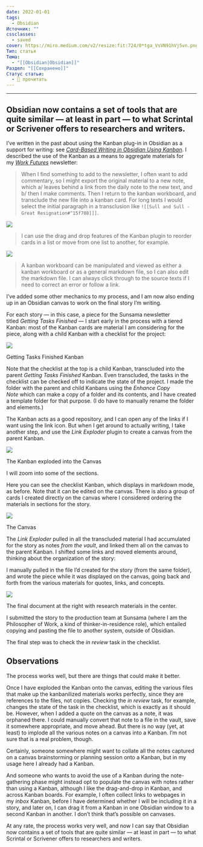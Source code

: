 ```yaml
---
date: 2022-01-01
tags:
  - Obsidian
Источник: ""
cssclasses:
  - saved
cover: https://miro.medium.com/v2/resize:fit:724/0*tga_VsVN91hVj5vn.png
Тип: статья
Тема:
  - "[[Obsidian|Obsidian]]"
Раздел: "[[Сохранено]]"
Статус статьи:
  - 📖 прочитать
---
```



***

## Obsidian now contains a set of tools that are quite similar — at least in part — to what Scrintal or Scrivener offers to researchers and writers.

I’ve written in the past about using the Kanban plug-in in Obsidian as a support for writing: see [_Card-Based Writing in Obsidian Using Kanban_](https://medium.com/workings/card-based-writing-in-obsidian-using-kanban-6a7a64c93f5c). I described the use of the Kanban as a means to aggregate materials for my [_Work Futures_](http://workfutures.io/) newsletter:

> When I find something to add to the newsletter, I often want to add commentary, so I might export the original material to a new note, which a/ leaves behind a link from the daily note to the new text, and b/ then I make comments. Then I return to the kanban workboard, and transclude the new file into a kanban card. For long texts I would select the initial paragraph in a transclusion like `![[Sull and Sull - Great Resignation#^15f708]]]`.

![](https://miro.medium.com/v2/resize:fit:724/0*tga_VsVN91hVj5vn.png)

> I can use the drag and drop features of the Kanban plugin to reorder cards in a list or move from one list to another, for example.

![](https://miro.medium.com/v2/resize:fit:875/0*IKBZKVU9HWQK1ef0.png)

> A kanban workboard can be manipulated and viewed as either a kanban workboard or as a general markdown file, so I can also edit the markdown file. I can always click through to the source texts if I need to correct an error or follow a link.

I’ve added some other mechanics to my process, and I am now also ending up in an Obsidian canvas to work on the final story I’m writing.

For each story — in this case, a piece for the Sunsama newsletter titled _Getting Tasks Finished_ — I start early in the process with a tiered Kanban: most of the Kanban cards are material I am considering for the piece, along with a child Kanban with a checklist for the project:

![](https://miro.medium.com/v2/resize:fit:875/1*ENQ9JRCofYidZ7v2Fwqs7g.png)

Getting Tasks Finished Kanban

Note that the checklist at the top is a child Kanban, transcluded into the parent _Getting Tasks Finished_ Kanban. Even transcluded, the tasks in the checklist can be checked off to indicate the state of the project. I made the folder with the parent and child Kanbans using the _Enhance Copy Note_ which can make a copy of a folder and its contents, and I have created a template folder for that purpose. (I do have to manually rename the folder and elements.)

The Kanban acts as a good repository, and I can open any of the links if I want using the link icon. But when I get around to actually writing, I take another step, and use the _Link Exploder_ plugin to create a canvas from the parent Kanban.

![](https://miro.medium.com/v2/resize:fit:875/1*QrSFoqQb7aoKEKr3CCtgGw.png)

The Kanban exploded into the Canvas

I will zoom into some of the sections.

Here you can see the checklist Kanban, which displays in markdown mode, as before. Note that it can be edited on the canvas. There is also a group of cards I created directly on the canvas where I considered ordering the materials in sections for the story.

![](https://miro.medium.com/v2/resize:fit:875/1*1EuxiKdy2Nlx7a5Ag5XteQ.png)

The Canvas

The _Link Exploder_ pulled in all the transcluded material I had accumulated for the story as notes _from the vault_, and linked them all on the canvas to the parent Kanban. I shifted some links and moved elements around, thinking about the organization of the story:

I manually pulled in the file I’d created for the story (from the same folder), and wrote the piece while it was displayed on the canvas, going back and forth from the various materials for quotes, links, and concepts.

![](https://miro.medium.com/v2/resize:fit:875/1*SvSPHMaIcPbfSAutSiz_Sw.png)

The final document at the right with research materials in the center.

I submitted the story to the production team at Sunsama (where I am the Philosopher of Work, a kind of thinker-in-residence role), which entailed copying and pasting the file to another system, outside of Obsidian.

The final step was to check the _in review_ task in the checklist.

## Observations

The process works well, but there are things that could make it better.

Once I have exploded the Kanban onto the canvas, editing the various files that make up the kanbanilized materials works perfectly, since they are references to the files, not copies. Checking the _in review_ task, for example, changes the state of the task in the checklist, which is exactly as it should be. However, when I added a quote on the canvas as a note, it was orphaned there. I could manually convert that note to a file in the vault, save it somewhere appropriate, and move ahead. But there is no way (yet, at least) to implode all the various notes on a canvas into a Kanban. I’m not sure that is a real problem, though.

Certainly, someone somewhere might want to collate all the notes captured on a canvas brainstorming or planning session onto a Kanban, but in my usage here I already had a Kanban.

And someone who wants to avoid the use of a Kanban during the note-gathering phase might instead opt to populate the canvas with notes rather than using a Kanban, although I like the drag-and-drop in Kanban, and across Kanban boards. For example, I often collect links to webpages in my _inbox_ Kanban, before I have determined whether I will be including it in a story, and later on, I can drag it from a Kanban in one Obsidian window to a second Kanban in another. I don’t think that’s possible on canvases.

At any rate, the process works very well, and now I can say that Obsidian now contains a set of tools that are quite similar — at least in part — to what Scrintal or Scrivener offers to researchers and writers.